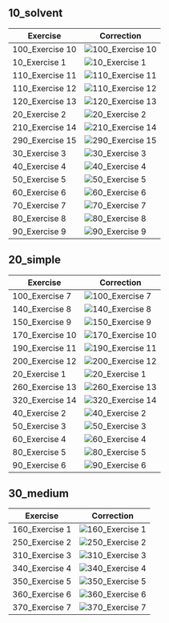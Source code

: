 
## 10_solvent

| Exercise | Correction |
|----------|------------|
| 100_Exercise 10 | ![100_Exercise 10](./10_solvent/100_Exercise%2010.svg) |
| 10_Exercise 1 | ![10_Exercise 1](./10_solvent/10_Exercise%201.svg) |
| 110_Exercise 11 | ![110_Exercise 11](./10_solvent/110_Exercise%2011.svg) |
| 110_Exercise 12 | ![110_Exercise 12](./10_solvent/110_Exercise%2012.svg) |
| 120_Exercise 13 | ![120_Exercise 13](./10_solvent/120_Exercise%2013.svg) |
| 20_Exercise 2 | ![20_Exercise 2](./10_solvent/20_Exercise%202.svg) |
| 210_Exercise 14 | ![210_Exercise 14](./10_solvent/210_Exercise%2014.svg) |
| 290_Exercise 15 | ![290_Exercise 15](./10_solvent/290_Exercise%2015.svg) |
| 30_Exercise 3 | ![30_Exercise 3](./10_solvent/30_Exercise%203.svg) |
| 40_Exercise 4 | ![40_Exercise 4](./10_solvent/40_Exercise%204.svg) |
| 50_Exercise 5 | ![50_Exercise 5](./10_solvent/50_Exercise%205.svg) |
| 60_Exercise 6 | ![60_Exercise 6](./10_solvent/60_Exercise%206.svg) |
| 70_Exercise 7 | ![70_Exercise 7](./10_solvent/70_Exercise%207.svg) |
| 80_Exercise 8 | ![80_Exercise 8](./10_solvent/80_Exercise%208.svg) |
| 90_Exercise 9 | ![90_Exercise 9](./10_solvent/90_Exercise%209.svg) |

## 20_simple

| Exercise | Correction |
|----------|------------|
| 100_Exercise 7 | ![100_Exercise 7](./20_simple/100_Exercise%207.svg) |
| 140_Exercise 8 | ![140_Exercise 8](./20_simple/140_Exercise%208.svg) |
| 150_Exercise 9 | ![150_Exercise 9](./20_simple/150_Exercise%209.svg) |
| 170_Exercise 10 | ![170_Exercise 10](./20_simple/170_Exercise%2010.svg) |
| 190_Exercise 11 | ![190_Exercise 11](./20_simple/190_Exercise%2011.svg) |
| 200_Exercise 12 | ![200_Exercise 12](./20_simple/200_Exercise%2012.svg) |
| 20_Exercise 1 | ![20_Exercise 1](./20_simple/20_Exercise%201.svg) |
| 260_Exercise 13 | ![260_Exercise 13](./20_simple/260_Exercise%2013.svg) |
| 320_Exercise 14 | ![320_Exercise 14](./20_simple/320_Exercise%2014.svg) |
| 40_Exercise 2 | ![40_Exercise 2](./20_simple/40_Exercise%202.svg) |
| 50_Exercise 3 | ![50_Exercise 3](./20_simple/50_Exercise%203.svg) |
| 60_Exercise 4 | ![60_Exercise 4](./20_simple/60_Exercise%204.svg) |
| 80_Exercise 5 | ![80_Exercise 5](./20_simple/80_Exercise%205.svg) |
| 90_Exercise 6 | ![90_Exercise 6](./20_simple/90_Exercise%206.svg) |

## 30_medium

| Exercise | Correction |
|----------|------------|
| 160_Exercise 1 | ![160_Exercise 1](./30_medium/160_Exercise%201.svg) |
| 250_Exercise 2 | ![250_Exercise 2](./30_medium/250_Exercise%202.svg) |
| 310_Exercise 3 | ![310_Exercise 3](./30_medium/310_Exercise%203.svg) |
| 340_Exercise 4 | ![340_Exercise 4](./30_medium/340_Exercise%204.svg) |
| 350_Exercise 5 | ![350_Exercise 5](./30_medium/350_Exercise%205.svg) |
| 360_Exercise 6 | ![360_Exercise 6](./30_medium/360_Exercise%206.svg) |
| 370_Exercise 7 | ![370_Exercise 7](./30_medium/370_Exercise%207.svg) |